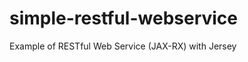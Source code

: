 simple-restful-webservice
=========================

Example of RESTful Web Service (JAX-RX) with Jersey

